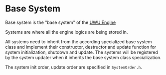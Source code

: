 # Base System

Base system is the "base system" of the [UWU Engine](../../README.md)

Systems are where all the engine logics are being stored in. 


All systems need to inherit from the according specialized base system class and implement their constructor, destructor and update function for system initialization, shutdown and update. The systems will be registered by the system updater when it inherits the base system class specialization.

The system init order, update order are specified in `SystemOrder.h`.
